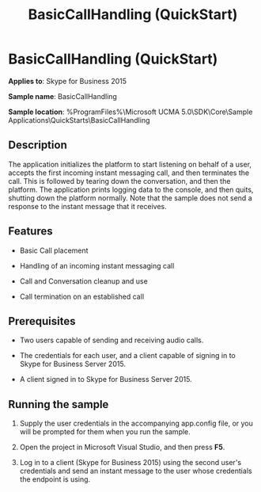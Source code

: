 ﻿---
title: BasicCallHandling (QuickStart)
TOCTitle: BasicCallHandling (QuickStart)
ms:assetid: c989d841-a7e8-4896-8dd0-479ac75bd571
ms:mtpsurl: https://msdn.microsoft.com/library/Dn466144(v=office.16)
ms:contentKeyID: 65240084
ms.date: 07/27/2015
mtps_version: v=office.16
---

# BasicCallHandling (QuickStart)

**Applies to**: Skype for Business 2015

**Sample name**: BasicCallHandling

**Sample location**: %ProgramFiles%\\Microsoft UCMA 5.0\\SDK\\Core\\Sample Applications\\QuickStarts\\BasicCallHandling

## Description

The application initializes the platform to start listening on behalf of a user, accepts the first incoming instant messaging call, and then terminates the call. This is followed by tearing down the conversation, and then the platform. The application prints logging data to the console, and then quits, shutting down the platform normally. Note that the sample does not send a response to the instant message that it receives.

## Features

  - Basic Call placement

  - Handling of an incoming instant messaging call

  - Call and Conversation cleanup and use

  - Call termination on an established call

## Prerequisites

  - Two users capable of sending and receiving audio calls.

  - The credentials for each user, and a client capable of signing in to Skype for Business Server 2015.

  - A client signed in to Skype for Business Server 2015.

## Running the sample

1.  Supply the user credentials in the accompanying app.config file, or you will be prompted for them when you run the sample.

2.  Open the project in Microsoft Visual Studio, and then press **F5**.

3.  Log in to a client (Skype for Business 2015) using the second user's credentials and send an instant message to the user whose credentials the endpoint is using.


